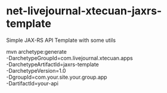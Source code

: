 # net-livejournal-xtecuan-jaxrs-template
Simple JAX-RS  API Template with some utils


mvn archetype:generate \
  -DarchetypeGroupId=com.livejournal.xtecuan.apps \
  -DarchetypeArtifactId=jaxrs-template \
  -DarchetypeVersion=1.0  \
  -DgroupId=com.your.site.your.group.app \
  -DartifactId=your-api

